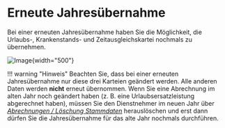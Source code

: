 # Erneute Jahresübernahme

Bei einer erneuten Jahresübernahme haben Sie die Möglichkeit, die Urlaubs-, Krankenstands- und Zeitausgleichskartei nochmals zu übernehmen.

![Image](<img/image247.png>){width="500"}


!!! warning "Hinweis"
    Beachten Sie, dass bei einer erneuten Jahresübernahme nur diese drei Karteien geändert werden. Alle anderen Daten werden **nicht** erneut übernommen. Wenn Sie eine Abrechnung im alten Jahr noch geändert haben (z. B. eine Urlaubsersatzleistung abgerechnet haben), müssen Sie den Dienstnehmer im neuen Jahr über [*Abrechnungen / Löschung Stammdaten*](../Abrechnungen/Löschung%20Stammdaten.md) herauslöschen und erst dann dürfen Sie die Jahresübernahme für das alte Jahr nochmals durchführen.